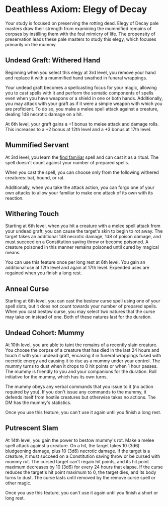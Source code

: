 # Deathless Axiom: Elegy of Decay
Your study is focused on preserving the rotting dead. Elegy of Decay pale masters draw their strength from examining the mummified remains of corpses by instilling them with the foul mimicry of life. The propensity of preservation leads these pale masters to study this elegy, which focuses primarily on the mummy.

## Undead Graft: Withered Hand
Beginning when you select this elegy at 3rd level, you remove your hand and replace it with a mummified hand swathed in funeral wrappings.

Your undead graft becomes a spellcasting focus for your magic, allowing you to cast spells with it and perform the somatic components of spells even when you have weapons or a shield in one or both hands. Additionally, you may attack with your graft as if it were a simple weapon with which you are proficient. To do so, you make a melee spell attack against a creature, dealing 1d8 necrotic damage on a hit. 

At 6th level, your graft gains a +1 bonus to melee attack and damage rolls. This increases to a +2 bonus at 12th level and a +3 bonus at 17th level.

## Mummified Servant
At 3rd level, you learn the [find familiar](../../Magic/Spells/find-familiar.md) spell and can cast it as a ritual. The spell doesn't count against your number of prepared spells.

When you cast the spell, you can choose only from the following withered creatures: bat, hound, or rat.

Additionally, when you take the attack action, you can forgo one of your own attacks to allow your familiar to make one attack of its own with its reaction.

## Withering Touch
Starting at 6th level, when you hit a creature with a melee spell attack from your undead graft, you can cause the target's skin to begin to rot away. The target takes an additional 1d8 necrotic damage, 1d8 of poison damage, and must succeed on a Constitution saving throw or become poisoned. A creature poisoned in this manner remains poisoned until cured by magical means.

You can use this feature once per long rest at 6th level. You gain an additional use at 12th level and again at 17th level. Expended uses are regained when you finish a long rest.

## Anneal Curse
Starting at 6th level, you can cast the bestow curse spell using one of your spell slots, but it does not count towards your number of prepared spells. When you cast bestow curse, you may select two natures that the curse may take on instead of one. Both of these natures last for the duration. 

## Undead Cohort: Mummy
At 10th level, you are able to taint the remains of a recently slain creature. You choose the corpse of a creature that has died in the last 24 hours and touch it with your undead graft, encasing it in funeral wrappings fused with necrotic energy and causing it to rise as a mummy under your control. The mummy turns to dust when it drops to 0 hit points or when 1 hour passes. The mummy is friendly to you and your companions for the duration. Roll initiative for the mummy, which has its own turns.

The mummy obeys any verbal commands that you issue to it (no action required by you). If you don't issue any commands to the mummy, it defends itself from hostile creatures but otherwise takes no actions. The DM has the mummy's statistics.

Once you use this feature, you can't use it again until you finish a long rest.

## Putrescent Slam
At 14th level, you gain the power to bestow mummy's rot. Make a melee spell attack against a creature. On a hit, the target takes 10 (3d6) bludgeoning damage, plus 10 (3d6) necrotic damage. If the target is a creature, it must succeed on a Constitution saving throw or be cursed with mummy rot. The cursed target can't regain hit points, and its hit point maximum decreases by 10 (3d6) for every 24 hours that elapse. If the curse reduces the target's hit point maximum to 0, the target dies, and its body turns to dust. The curse lasts until removed by the remove curse spell or other magic. 

Once you use this feature, you can't use it again until you finish a short or long rest.
